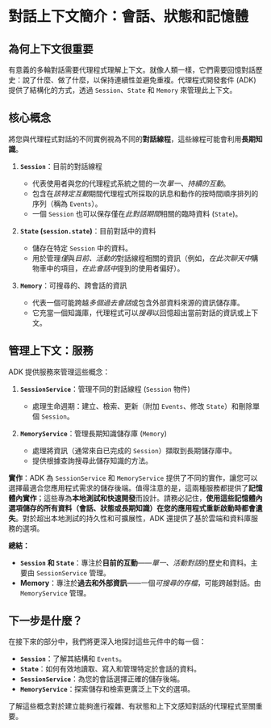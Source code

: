 # 對話上下文簡介：會話、狀態和記憶體

## 為何上下文很重要

有意義的多輪對話需要代理程式理解上下文。就像人類一樣，它們需要回憶對話歷史：說了什麼、做了什麼，以保持連續性並避免重複。代理程式開發套件 (ADK) 提供了結構化的方式，透過 `Session`、`State` 和 `Memory` 來管理此上下文。

## 核心概念

將您與代理程式對話的不同實例視為不同的**對話線程**，這些線程可能會利用**長期知識**。

1.  **`Session`**：目前的對話線程

    *   代表使用者與您的代理程式系統之間的一次*單一、持續的互動*。
    *   包含在*該特定互動*期間代理程式所採取的訊息和動作的按時間順序排列的序列（稱為 `Events`）。
    *   一個 `Session` 也可以保存僅在*此對話期間*相關的臨時資料 (`State`)。

2.  **`State` (`session.state`)**：目前對話中的資料

    *   儲存在特定 `Session` 中的資料。
    *   用於管理*僅*與*目前、活動的*對話線程相關的資訊（例如，*在此次聊天中*購物車中的項目，*在此會話中*提到的使用者偏好）。

3.  **`Memory`**：可搜尋的、跨會話的資訊

    *   代表一個可能跨越*多個過去會話*或包含外部資料來源的資訊儲存庫。
    *   它充當一個知識庫，代理程式可以*搜尋*以回憶超出當前對話的資訊或上下文。

## 管理上下文：服務

ADK 提供服務來管理這些概念：

1.  **`SessionService`**：管理不同的對話線程 (`Session` 物件)

    *   處理生命週期：建立、檢索、更新（附加 `Events`、修改 `State`）和刪除單個 `Session`。

2.  **`MemoryService`**：管理長期知識儲存庫 (`Memory`)

    *   處理將資訊（通常來自已完成的 `Session`）擷取到長期儲存庫中。
    *   提供根據查詢搜尋此儲存知識的方法。

**實作**：ADK 為 `SessionService` 和 `MemoryService` 提供了不同的實作，讓您可以選擇最適合您應用程式需求的儲存後端。值得注意的是，這兩種服務都提供了**記憶體內實作**；這些專為**本地測試和快速開發**而設計。請務必記住，**使用這些記憶體內選項儲存的所有資料（會話、狀態或長期知識）在您的應用程式重新啟動時都會遺失**。對於超出本地測試的持久性和可擴展性，ADK 還提供了基於雲端和資料庫服務的選項。

**總結：**

*   **`Session` 和 `State`**：專注於**目前的互動**——*單一、活動對話*的歷史和資料。主要由 `SessionService` 管理。
*   **Memory**：專注於**過去和外部資訊**——一個*可搜尋的存檔*，可能跨越對話。由 `MemoryService` 管理。

## 下一步是什麼？

在接下來的部分中，我們將更深入地探討這些元件中的每一個：

*   **`Session`**：了解其結構和 `Events`。
*   **`State`**：如何有效地讀取、寫入和管理特定於會話的資料。
*   **`SessionService`**：為您的會話選擇正確的儲存後端。
*   **`MemoryService`**：探索儲存和檢索更廣泛上下文的選項。

了解這些概念對於建立能夠進行複雜、有狀態和上下文感知對話的代理程式至關重要。
